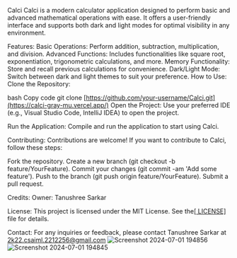 Calci
Calci is a modern calculator application designed to perform basic and advanced mathematical operations with ease. It offers a user-friendly interface and supports both dark and light modes for optimal visibility in any environment.

Features:
Basic Operations: Perform addition, subtraction, multiplication, and division.
Advanced Functions: Includes functionalities like square root, exponentiation, trigonometric calculations, and more.
Memory Functionality: Store and recall previous calculations for convenience.
Dark/Light Mode: Switch between dark and light themes to suit your preference.
How to Use:
Clone the Repository:

bash
Copy code
git clone [https://github.com/your-username/Calci.git](https://calci-gray-mu.vercel.app/)
Open the Project:
Use your preferred IDE (e.g., Visual Studio Code, IntelliJ IDEA) to open the project.

Run the Application:
Compile and run the application to start using Calci.

Contributing:
Contributions are welcome! If you want to contribute to Calci, follow these steps:

Fork the repository.
Create a new branch (git checkout -b feature/YourFeature).
Commit your changes (git commit -am 'Add some feature').
Push to the branch (git push origin feature/YourFeature).
Submit a pull request.

Credits:
Owner: Tanushree Sarkar

License:
This project is licensed under the MIT License. See the[[ LICENSE]](https://github.com/TanushreeSarkar/OIBSIP2/blob/main/MIT%20License) file for details.

Contact:
For any inquiries or feedback, please contact Tanushree Sarkar at 2k22.csaiml.2212256@gmail.com
![Screenshot 2024-07-01 194856](https://github.com/TanushreeSarkar/OIBSIP2/assets/143641092/bb51428b-97cc-46eb-a65a-4ed764b51d28)
![Screenshot 2024-07-01 194845](https://github.com/TanushreeSarkar/OIBSIP2/assets/143641092/91b5e895-d8ca-40c6-be25-6dce71919cc8)

